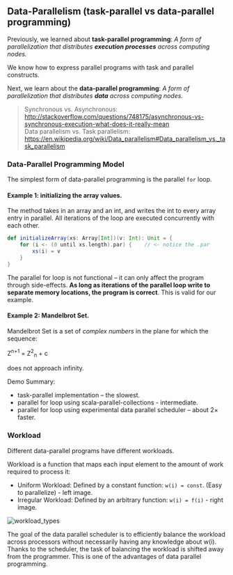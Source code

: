 ## Data-Parallelism (task-parallel vs data-parallel programming)

Previously, we learned about **task-parallel programming**: _A form of parallelization that distributes **execution processes** across computing nodes._ 

We know how to express parallel programs with task and parallel constructs.

Next, we learn about the **data-parallel programming**: _A form of parallelization that distributes **data** across computing nodes._

> Synchronous vs. Asynchronous: http://stackoverflow.com/questions/748175/asynchronous-vs-synchronous-execution-what-does-it-really-mean <br/>
> Data parallelism vs. Task parallelism: https://en.wikipedia.org/wiki/Data_parallelism#Data_parallelism_vs._task_parallelism

### Data-Parallel Programming Model

The simplest form of data-parallel programming is the parallel `for` loop.

#### Example 1: initializing the array values. 

The method takes in an array and an int, and writes the int to every array entry in parallel. All iterations of the loop are executed concurrently with each other.

```scala
def initializeArray(xs: Array[Int])(v: Int): Unit = {
    for (i <- (0 until xs.length).par) {    // <- notice the .par
        xs(i) = v
    }
}
```

The parallel for loop is not functional – it can only affect the program through side-effects. **As long as iterations of the parallel loop write to separate memory locations, the program is correct**. This is valid for our example.

#### Example 2: Mandelbrot Set. 

Mandelbrot Set is a set of _complex numbers_ in the plane for which the sequence: 

Z<sup>n+1</sup> = Z<sup>2</sup><sub>n</sub> + c 

does not approach infinity.

Demo Summary:
* task-parallel implementation – the slowest.
* parallel for loop using scala-parallel-collections - intermediate.
* parallel for loop using experimental data parallel scheduler – about 2× faster.

### Workload

Different data-parallel programs have different workloads.

Workload is a function that maps each input element to the amount of work required to process it:

* Uniform Workload: Defined by a constant function: `w(i) = const`. (Easy to parallelize) - left image.
* Irregular Workload: Defined by an arbitrary function: `w(i) = f(i)`  - right image.

![workload_types](https://github.com/rohitvg/scala-parallel-programming-3/blob/master/resources/images/workload_types.png)

The goal of the data parallel scheduler is to efficiently balance the workload across processors without necessarily having any knowledge about w(i). Thanks to the scheduler, the task of balancing the workload is shifted away from the programmer. This is one of the advantages of data parallel programming. 
